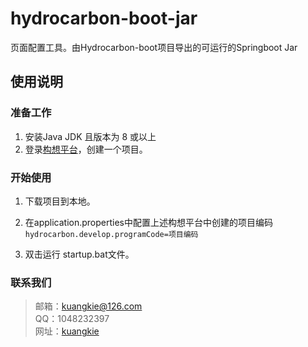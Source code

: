 # hydrocarbon-boot-jar
页面配置工具。由Hydrocarbon-boot项目导出的可运行的Springboot Jar

## 使用说明
### 准备工作
1. 安装Java JDK 且版本为 8 或以上
2. 登录[构想平台](http://www.kuangkie.com/carbonthinking)，创建一个项目。
### 开始使用
1. 下载项目到本地。

2. 在application.properties中配置上述构想平台中创建的项目编码
    `hydrocarbon.develop.programCode=项目编码`
    
3. 双击运行 startup.bat文件。

### 联系我们

> 邮箱：kuangkie@126.com  
> QQ：1048232397  
> 网址：[kuangkie](https://help.kuangkie.com/ )  

     
